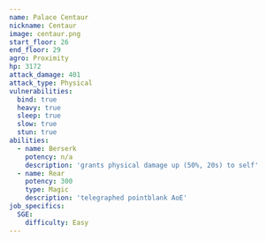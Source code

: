```yaml
---
name: Palace Centaur
nickname: Centaur
image: centaur.png
start_floor: 26
end_floor: 29
agro: Proximity
hp: 3172
attack_damage: 401
attack_type: Physical
vulnerabilities:
  bind: true
  heavy: true
  sleep: true
  slow: true
  stun: true
abilities:
  - name: Berserk
    potency: n/a
    description: 'grants physical damage up (50%, 20s) to self'
  - name: Rear
    potency: 300
    type: Magic
    description: 'telegraphed pointblank AoE'
job_specifics:
  SGE:
    difficulty: Easy
---
```

